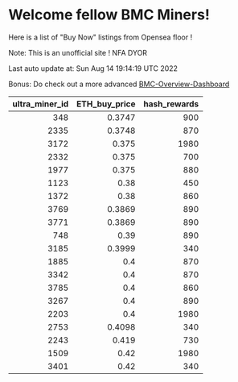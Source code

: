 # Welcome fellow BMC Miners!
Here is a list of "Buy Now" listings from Opensea floor !

Note: This is an unofficial site ! NFA DYOR

Last auto update at: Sun Aug 14 19:14:19 UTC 2022

Bonus: Do check out a more advanced [BMC-Overview-Dashboard](https://dune.com/defifunk/BMC-Overview-Dashboard)


|   ultra_miner_id |   ETH_buy_price |   hash_rewards |
|-----------------:|----------------:|---------------:|
|              348 |          0.3747 |            900 |
|             2335 |          0.3748 |            870 |
|             3172 |          0.375  |           1980 |
|             2332 |          0.375  |            700 |
|             1977 |          0.375  |            880 |
|             1123 |          0.38   |            450 |
|             1372 |          0.38   |            860 |
|             3769 |          0.3869 |            890 |
|             3771 |          0.3869 |            890 |
|              748 |          0.39   |            890 |
|             3185 |          0.3999 |            340 |
|             1885 |          0.4    |            870 |
|             3342 |          0.4    |            870 |
|             3785 |          0.4    |            860 |
|             3267 |          0.4    |            890 |
|             2203 |          0.4    |           1980 |
|             2753 |          0.4098 |            340 |
|             2243 |          0.419  |            730 |
|             1509 |          0.42   |           1980 |
|             3401 |          0.42   |            340 |